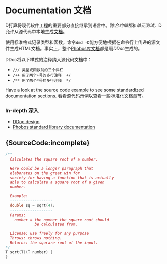 # Documentation 文档

D打算将现代软件工程的重要部分直接继承到语言中。除*合约编程*和*单元测试*，D允许从源代码中本地生成[文档](https://dlang.org/phobos/std_variant.html)。

使用标准格式记录类型和函数，命令`dmd -D`能方便地根据在命令行上传递的源文件生成HTML文档。事实上，整个[Phobos库文档](https://dlang.org/phobos)都是用*DDoc*生成的。

DDoc将以下样式的注释纳入源代码文档中：

* `/// 类型或函数前的三个斜杠`
* `/++ 用了两个+号的多行注释  +/`
* `/** 用了两个*号的多行注释  */`

Have a look at the source code example
to see some standardized documentation
sections.
看看源代码示例以查看一些标准化文档章节。

### In-depth 深入

- [DDoc design](https://dlang.org/spec/ddoc.html)
- [Phobos standard library documentation](https://dlang.org/phobos)

## {SourceCode:incomplete}

```d
/**
  Calculates the square root of a number.

  Here could be a longer paragraph that
  elaborates on the great win for
  society for having a function that is actually
  able to calculate a square root of a given
  number.

  Example:
  -------------------
  double sq = sqrt(4);
  -------------------
  Params:
    number = the number the square root should
             be calculated from.

  License: use freely for any purpose
  Throws: throws nothing.
  Returns: the squrare root of the input.
*/
T sqrt(T)(T number) {
}
```
